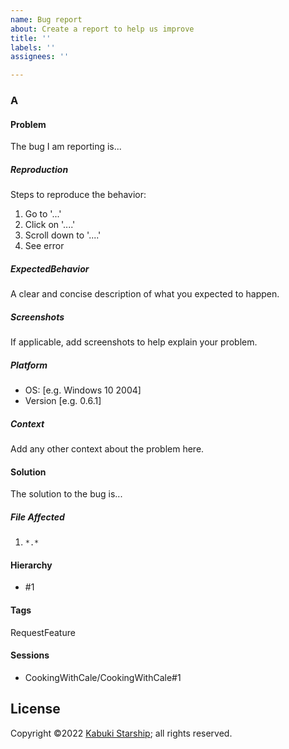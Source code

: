 ```yaml
---
name: Bug report
about: Create a report to help us improve
title: ''
labels: ''
assignees: ''

---
```



### A

#### Problem

The bug I am reporting is...

##### Reproduction

Steps to reproduce the behavior:

1. Go to '...'
2. Click on '....'
3. Scroll down to '....'
4. See error

##### ExpectedBehavior

A clear and concise description of what you expected to happen.

##### Screenshots

If applicable, add screenshots to help explain your problem.

##### Platform

 - OS: [e.g. Windows 10 2004]
 - Version [e.g. 0.6.1]

##### Context

Add any other context about the problem here.

#### Solution

The solution to the bug is...

##### File Affected

1. `*.*`

#### Hierarchy

* #1

#### Tags

RequestFeature

#### Sessions

* CookingWithCale/CookingWithCale#1

## License

Copyright ©2022 [Kabuki Starship](https://kabukistarship.com); all rights reserved.
